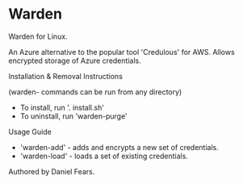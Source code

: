 # Warden
Warden for Linux.

An Azure alternative to the popular tool 'Credulous' for AWS. Allows encrypted storage of Azure credentials.

Installation & Removal Instructions

(warden- commands can be run from any directory)

* To install, run '. install.sh'
* To uninstall, run 'warden-purge'

Usage Guide

* 'warden-add' - adds and encrypts a new set of credentials.
* 'warden-load' - loads a set of existing credentials.

Authored by Daniel Fears.
